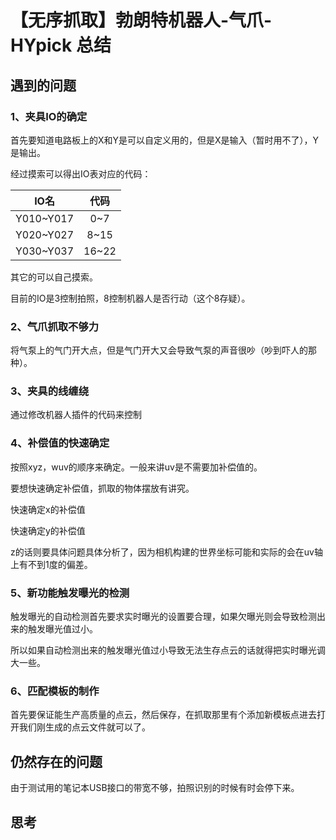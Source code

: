 # 【无序抓取】勃朗特机器人-气爪-HYpick 总结

## 遇到的问题

### 1、夹具IO的确定

首先要知道电路板上的X和Y是可以自定义用的，但是X是输入（暂时用不了），Y是输出。

经过摸索可以得出IO表对应的代码：

|IO名|代码|
|:--:|:--:|
|Y010~Y017|0~7|
|Y020~Y027|8~15|
|Y030~Y037|16~22|

其它的可以自己摸索。

目前的IO是3控制拍照，8控制机器人是否行动（这个8存疑）。

### 2、气爪抓取不够力

将气泵上的气门开大点，但是气门开大又会导致气泵的声音很吵（吵到吓人的那种）。

### 3、夹具的线缠绕

通过修改机器人插件的代码来控制

### 4、补偿值的快速确定

按照xyz，wuv的顺序来确定。一般来讲uv是不需要加补偿值的。

要想快速确定补偿值，抓取的物体摆放有讲究。

快速确定x的补偿值

快速确定y的补偿值

z的话则要具体问题具体分析了，因为相机构建的世界坐标可能和实际的会在uv轴上有不到1度的偏差。

### 5、新功能触发曝光的检测

触发曝光的自动检测首先要求实时曝光的设置要合理，如果欠曝光则会导致检测出来的触发曝光值过小。

所以如果自动检测出来的触发曝光值过小导致无法生存点云的话就得把实时曝光调大一些。

### 6、匹配模板的制作

首先要保证能生产高质量的点云，然后保存，在抓取那里有个添加新模板点进去打开我们刚生成的点云文件就可以了。

## 仍然存在的问题

由于测试用的笔记本USB接口的带宽不够，拍照识别的时候有时会停下来。

## 思考
